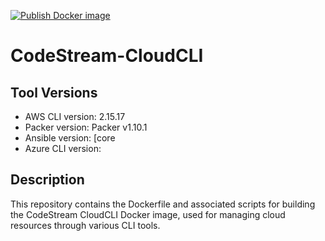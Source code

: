 [![Publish Docker image](https://github.com/techlotse/codestream-cloudcli/actions/workflows/docker-publish.yml/badge.svg)](https://github.com/techlotse/codestream-cloudcli/actions/workflows/docker-publish.yml)
# CodeStream-CloudCLI

## Tool Versions

- AWS CLI version: 2.15.17
- Packer version: Packer v1.10.1
- Ansible version: [core
- Azure CLI version: 

## Description

This repository contains the Dockerfile and associated scripts for building the CodeStream CloudCLI Docker image, used for managing cloud resources through various CLI tools.

